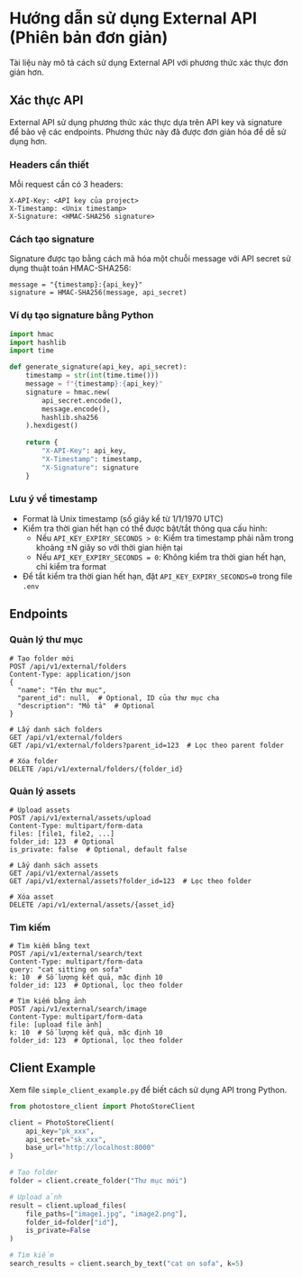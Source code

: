 # Hướng dẫn sử dụng External API (Phiên bản đơn giản)

Tài liệu này mô tả cách sử dụng External API với phương thức xác thực đơn giản hơn.

## Xác thực API

External API sử dụng phương thức xác thực dựa trên API key và signature để bảo vệ các endpoints. Phương thức này đã được đơn giản hóa để dễ sử dụng hơn.

### Headers cần thiết

Mỗi request cần có 3 headers:

```
X-API-Key: <API key của project>
X-Timestamp: <Unix timestamp>
X-Signature: <HMAC-SHA256 signature>
```

### Cách tạo signature

Signature được tạo bằng cách mã hóa một chuỗi message với API secret sử dụng thuật toán HMAC-SHA256:

```
message = "{timestamp}:{api_key}"
signature = HMAC-SHA256(message, api_secret)
```

### Ví dụ tạo signature bằng Python

```python
import hmac
import hashlib
import time

def generate_signature(api_key, api_secret):
    timestamp = str(int(time.time()))
    message = f"{timestamp}:{api_key}"
    signature = hmac.new(
        api_secret.encode(),
        message.encode(),
        hashlib.sha256
    ).hexdigest()
    
    return {
        "X-API-Key": api_key,
        "X-Timestamp": timestamp,
        "X-Signature": signature
    }
```

### Lưu ý về timestamp

- Format là Unix timestamp (số giây kể từ 1/1/1970 UTC)
- Kiểm tra thời gian hết hạn có thể được bật/tắt thông qua cấu hình:
  + Nếu `API_KEY_EXPIRY_SECONDS > 0`: Kiểm tra timestamp phải nằm trong khoảng ±N giây so với thời gian hiện tại
  + Nếu `API_KEY_EXPIRY_SECONDS = 0`: Không kiểm tra thời gian hết hạn, chỉ kiểm tra format
- Để tắt kiểm tra thời gian hết hạn, đặt `API_KEY_EXPIRY_SECONDS=0` trong file `.env`

## Endpoints

### Quản lý thư mục

```
# Tạo folder mới
POST /api/v1/external/folders
Content-Type: application/json
{
  "name": "Tên thư mục",
  "parent_id": null,  # Optional, ID của thư mục cha
  "description": "Mô tả"  # Optional
}

# Lấy danh sách folders
GET /api/v1/external/folders
GET /api/v1/external/folders?parent_id=123  # Lọc theo parent folder

# Xóa folder
DELETE /api/v1/external/folders/{folder_id}
```

### Quản lý assets

```
# Upload assets
POST /api/v1/external/assets/upload
Content-Type: multipart/form-data
files: [file1, file2, ...]
folder_id: 123  # Optional
is_private: false  # Optional, default false

# Lấy danh sách assets
GET /api/v1/external/assets
GET /api/v1/external/assets?folder_id=123  # Lọc theo folder

# Xóa asset
DELETE /api/v1/external/assets/{asset_id}
```

### Tìm kiếm

```
# Tìm kiếm bằng text
POST /api/v1/external/search/text
Content-Type: multipart/form-data
query: "cat sitting on sofa"
k: 10  # Số lượng kết quả, mặc định 10
folder_id: 123  # Optional, lọc theo folder

# Tìm kiếm bằng ảnh
POST /api/v1/external/search/image
Content-Type: multipart/form-data
file: [upload file ảnh]
k: 10  # Số lượng kết quả, mặc định 10
folder_id: 123  # Optional, lọc theo folder
```

## Client Example

Xem file `simple_client_example.py` để biết cách sử dụng API trong Python.

```python
from photostore_client import PhotoStoreClient

client = PhotoStoreClient(
    api_key="pk_xxx",
    api_secret="sk_xxx",
    base_url="http://localhost:8000"
)

# Tạo folder
folder = client.create_folder("Thư mục mới")

# Upload ảnh
result = client.upload_files(
    file_paths=["image1.jpg", "image2.png"],
    folder_id=folder["id"],
    is_private=False
)

# Tìm kiếm
search_results = client.search_by_text("cat on sofa", k=5)
```
